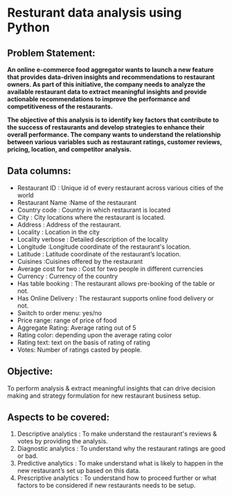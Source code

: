 # Resturant data analysis using Python
## Problem Statement:
**An online e-commerce food aggregator wants to launch a new feature that provides data-driven insights and recommendations to restaurant owners. As part of this initiative, the company needs to analyze the available restaurant data to extract meaningful insights and provide actionable recommendations to improve the performance and competitiveness of the restaurants.** 

**The objective of this analysis is to identify key factors that contribute to the success of restaurants and develop strategies to enhance their overall performance. The company wants to understand the relationship between various variables such as restaurant ratings, customer reviews, pricing, location, and competitor analysis.**  

## Data columns:
* Restaurant ID : Unique id of every restaurant across various cities of the world
* Restaurant Name :Name of the restaurant
* Country code : Country in which restaurant is located
* City : City locations where the restaurant is located.
* Address : Address of the restaurant.
* Locality : Location in the city
* Locality verbose : Detailed description of the locality
* Longitude :Longitude coordinate of the restaurant's location.
* Latitude : Latitude coordinate of the restaurant’s location.
* Cuisines :Cuisines offered by the restaurant
* Average cost for two : Cost for two people in different currencies
* Currency : Currency of the country
* Has table booking : The restaurant allows pre-booking of the table or not.
* Has Online Delivery : The restaurant supports online food delivery or not.
* Switch to order menu: yes/no
* Price range: range of price of food
* Aggregate Rating: Average rating out of 5
* Rating color: depending upon the average rating color
* Rating text: text on the basis of rating of rating
* Votes: Number of ratings casted by people.

## Objective:
To perform analysis & extract meaningful insights that can drive decision making and strategy formulation for new restaurant business setup.

## Aspects to be covered:
1. Descriptive analytics : To make understand the restaurant's reviews & votes by providing the analysis.
2. Diagnostic analytics : To understand why the restaurant ratings are good or bad.
3. Predictive analytics : To make understand what is likely to happen in the new restaurant’s set up based on
this data.
4. Prescriptive analytics : To understand how to proceed further or what factors to be considered if new
restaurants needs to be setup.
